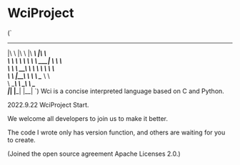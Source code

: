 # WciProject
(`
 ___       __       ________      ___     
|\  \     |\  \    |\   ____\    |\  \    
\ \  \    \ \  \   \ \  \___|    \ \  \  
 \ \  \  __\ \  \   \ \  \        \ \  \
  \ \  \|\__\_\  \   \ \  \____    \ \  \
   \ \____________\   \ \_______\   \ \__\
    \|____________|    \|_______|    \|__|
`)
Wci is a concise interpreted language based on C and Python.

2022.9.22 WciProject Start.

We welcome all developers to join us to make it better.

The code I wrote only has version function, and others are waiting for you to create.

(Joined the open source agreement Apache Licenses 2.0.)
